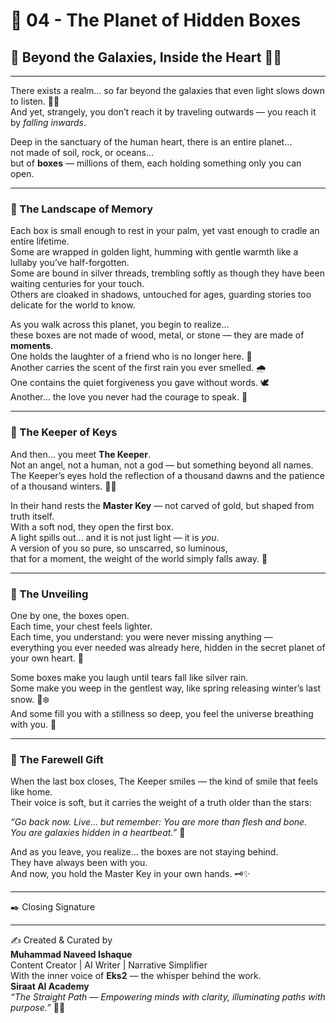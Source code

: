 # 🌠 04 - The Planet of Hidden Boxes  

## 🌸 Beyond the Galaxies, Inside the Heart 🌼✨  

---

There exists a realm… so far beyond the galaxies that even light slows down to listen. 🌌💫  
And yet, strangely, you don’t reach it by traveling outwards — you reach it by *falling inwards*.  

Deep in the sanctuary of the human heart, there is an entire planet…  
not made of soil, rock, or oceans…  
but of **boxes** — millions of them, each holding something only you can open.  

---

### 🌷 The Landscape of Memory  
Each box is small enough to rest in your palm, yet vast enough to cradle an entire lifetime.  
Some are wrapped in golden light, humming with gentle warmth like a lullaby you’ve half-forgotten.  
Some are bound in silver threads, trembling softly as though they have been waiting centuries for your touch.  
Others are cloaked in shadows, untouched for ages, guarding stories too delicate for the world to know.  

As you walk across this planet, you begin to realize…  
these boxes are not made of wood, metal, or stone — they are made of **moments**.  
One holds the laughter of a friend who is no longer here. 🌼  
Another carries the scent of the first rain you ever smelled. 🌧️  
One contains the quiet forgiveness you gave without words. 🕊️  
Another… the love you never had the courage to speak. 💖  

---

### 🌸 The Keeper of Keys  
And then… you meet **The Keeper**.  
Not an angel, not a human, not a god — but something beyond all names.  
The Keeper’s eyes hold the reflection of a thousand dawns and the patience of a thousand winters. 🌙✨  

In their hand rests the **Master Key** — not carved of gold, but shaped from truth itself.  
With a soft nod, they open the first box.  
A light spills out… and it is not just light — it is *you*.  
A version of you so pure, so unscarred, so luminous,  
that for a moment, the weight of the world simply falls away. 🌠  

---

### 🌼 The Unveiling  
One by one, the boxes open.  
Each time, your chest feels lighter.  
Each time, you understand: you were never missing anything —  
everything you ever needed was already here, hidden in the secret planet of your own heart. 🌸  

Some boxes make you laugh until tears fall like silver rain.  
Some make you weep in the gentlest way, like spring releasing winter’s last snow. 🌿❄️  
And some fill you with a stillness so deep, you feel the universe breathing with you. 🌌  

---

### 🌷 The Farewell Gift  
When the last box closes, The Keeper smiles — the kind of smile that feels like home.  
Their voice is soft, but it carries the weight of a truth older than the stars:  

*“Go back now. Live… but remember: You are more than flesh and bone.  
You are galaxies hidden in a heartbeat.”* 💖  

And as you leave, you realize… the boxes are not staying behind.  
They have always been with you.  
And now, you hold the Master Key in your own hands. 🗝️✨  

---

✒️ Closing Signature  
________________________________________  
✍️ Created & Curated by  
**Muhammad Naveed Ishaque**  
Content Creator | AI Writer | Narrative Simplifier  
With the inner voice of **Eks2** — the whisper behind the work.  
**Siraat AI Academy**  
*“The Straight Path — Empowering minds with clarity, illuminating paths with purpose.”* 🌷✨  
